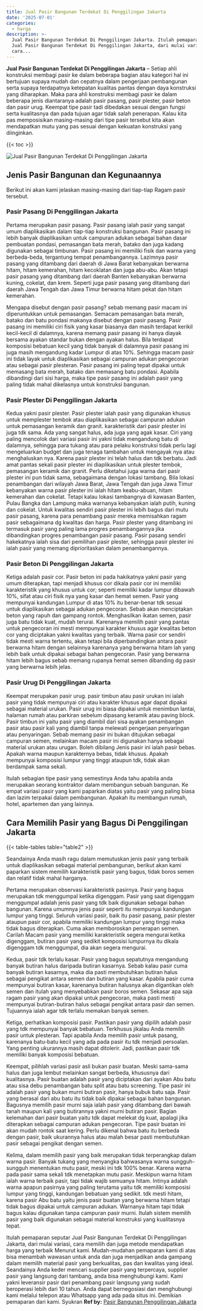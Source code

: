 ```yaml
---
title: Jual Pasir Bangunan Terdekat Di Penggilingan Jakarta
date: '2025-07-01'
categories:
  - harga
description: >-
  Jual Pasir Bangunan Terdekat Di Penggilingan Jakarta. Itulah pemaparan seputar
  Jual Pasir Bangunan Terdekat Di Penggilingan Jakarta, dari mulai variasi,
  cara...
---
```


**Jual Pasir Bangunan Terdekat Di Penggilingan Jakarta** – Setiap ahli konstruksi membagi pasir ke dalam beberapa bagian atau kategori hal ini bertujuan supaya mudah dan cepatnya dalam pengerjaan pembangunan serta supaya terdapatnya ketepatan kualitas pantas dengan daya konstruksi yang diharapkan. Maka para ahli konstruksi membagi pasir ke dalam beberapa jenis diantaranya adalah pasir pasang, pasir plester, pasir beton dan pasir urug. Keempat tipe pasir tadi dibedakan sesuai dengan fungsi serta kualitasnya dan pada tujuan agar tidak salah penerapan. Kalau kita pas memposisikan masing-masing dari tipe pasir tersebut kita akan mendapatkan mutu yang pas sesuai dengan kekuatan konstruksi yang diinginkan.

{{< toc >}}

![Jual Pasir Bangunan Terdekat Di Penggilingan Jakarta](/images/jual-pasir-bangunan-55.png)

## Jenis Pasir Bangunan dan Kegunaannya

Berikut ini akan kami jelaskan masing-masing dari tiap-tiap Ragam pasir tersebut.

### Pasir Pasang Di Penggilingan Jakarta

Pertama merupakan pasir pasang. Pasir pasang ialah pasir yang sangat umum diaplikasikan dalam tiap-tiap konstruksi bangunan. Pasir pasang ini lebih banyak diaplikasikan untuk campuran adukan sebagai bahan dasar pembuatan pondasi, pemasangan bata merah, batako dan juga kadang digunakan sebagai timbunan. Pasir pasang ini memiliki fisik dan warna yang berbeda-beda, tergantung tempat penambangannya. Lazimnya pasir pasang yang ditambang dari daerah di Jawa Barat kebanyakan berwarna hitam, hitam kemerahan, hitam kecoklatan dan juga abu-abu. Akan tetapi pasir pasang yang ditambang dari daerah Banten kebanyakan berwarna kuning, cokelat, dan krem. Seperti juga pasir pasang yang ditambang dari daerah Jawa Tengah dan Jawa Timur berwarna hitam pekat dan hitam kemerahan.

Mengapa disebut dengan pasir pasang? sebab memang pasir macam ini diperuntukkan untuk pemasangan. Semacam pemasangan bata merah, batako dan batu pondasi makanya disebut dengan pasir pasang. Pasir pasang ini memiliki ciri fisik yang kasar biasanya dan masih terdapat kerikil kecil-kecil di dalamnya, karena memang pasir pasang ini hanya diayak bersama ayakan standar bukan dengan ayakan halus. Bila terdapat komposisi bebatuan kecil yang tidak banyak di dalamnya pasir pasang ini juga masih mengandung kadar Lumpur di atas 10%. Sehingga macam pasir ini tidak layak untuk diaplikasikan sebagai campuran adukan pengecoran atau sebagai pasir plesteran. Pasir pasang ini paling tepat dipakai untuk memasang bata merah, batako dan memasang batu pondasi. Apabila dibandingi dari sisi harga, maka tipe pasir pasang ini adalah pasir yang paling tidak mahal dikelasnya untuk konstruksi bangunan.

### Pasir Plester Di Penggilingan Jakarta

Kedua yakni pasir plester. Pasir plester ialah pasir yang digunakan khusus untuk memplester tembok atau diaplikasikan sebagai campuran adukan untuk pemasangan keramik dan granit. karakteristik dari pasir plester ini juga tdk sama. Ada yang sangat halus, ada juga yang agak kasar. Ciri yang paling mencolok dari variasi pasir ini yakni tidak mengandung batu di dalamnya, sehingga para tukang atau para pelaku konstruksi tidak perlu lagi mengeluarkan budget dan juga tenaga tambahan untuk mengayak nya atau menghaluskan nya. Karena pasir plester ini telah halus dan tdk berbatu. Jadi amat pantas sekali pasir plester ini diaplikasikan untuk plester tembok, pemasangan keramik dan granit. Perlu diketahui juga warna dari pasir plester ini pun tidak sama, sebagaimana dengan lokasi tambang. Bila lokasi penambangan dari wilayah Jawa Barat, Jawa Tengah dan juga Jawa Timur kebanyakan warna pasir plester ini ialah hitam keabu-abuan, hitam kemerahan dan cokelat. Tetapi kalau lokasi tambangnya di kawasan Banten, Pulau Bangka dan Lampung maka warnanya kebanyakan ialah putih, kuning dan cokelat. Untuk kwalitas sendiri pasir plester ini lebih bagus dari mutu pasir pasang, karena para penambang pasir mereka memisahkan ragam pasir sebagaimana dg kwalitas dan harga. Pasir plester yang ditambang ini termasuk pasir yang paling lama progres penambangannya jika dibandingkan progres penambangan pasir pasang. Pasir pasang sendiri hakekatnya ialah sisa dari pemilihan pasir plester, sehingga pasir plester ini ialah pasir yang memang diprioritaskan dalam penambangannya.

### Pasir Beton Di Penggilingan Jakarta

Ketiga adalah pasir cor. Pasir beton ini pada hakikatnya yakni pasir yang umum diterapkan, tapi menjadi khusus cor dikala pasir cor ini memiliki karakteristik yang khusus untuk cor; seperti memiliki kadar lumpur dibawah 10%, sifat atau ciri fisik nya yang kasar dan hemat semen. Pasir yang mempunyai kandungan Lumpur di atas 10% itu benar-benar tdk sesuai untuk diaplikasikan sebagai adukan pengecoran. Sebab akan menciptakan beton yang rapuh dan gampang rontok. Menghasilkan ikatan semen, pasir juga batu tidak kuat, mudah terurai. Karenanya memilih pasir yang pantas untuk pengecoran ini mesti mempunyai karakter khusus agar kwalitas beton cor yang diciptakan yakni kwalitas yang terbaik. Warna pasir cor sendiri tidak mesti warna tertentu, akan tetapi bila diperbandingkan antara pasir berwarna hitam dengan selainnya karenanya yang berwarna hitam lah yang lebih baik untuk dipakai sebagai bahan pengecoran. Pasir yang berwarna hitam lebih bagus sebab memang rupanya hemat semen dibanding dg pasir yang berwarna lebih jelas.

### Pasir Urug Di Penggilingan Jakarta

Keempat merupakan pasir urug. pasir timbun atau pasir urukan ini ialah pasir yang tidak mempunyai ciri atau karakter khusus agar dapat dipakai sebagai material urukan. Pasir urug ini biasa dipakai untuk menimbun lantai, halaman rumah atau parkiran sebelum dipasang keramik atau paving block. Pasir timbun ini yaitu pasir yang diambil dari sisa ayakan penambangan pasir atau pasir kali yang diambil tanpa melewati pengerjaan penyaringan atau penyaringan. Sebab memang pasir ini bukan ditujukan sebagai campuran semen, melainkan macam pasir ini digunakan hanya sebagai material urukan atau urugan. Boleh dibilang Jenis pasir ini ialah pasir bebas. Apakah warna maupun karakternya bebas, tidak khusus. Apakah mempunyai komposisi lumpur yang tinggi ataupun tdk, tidak akan berdampak sama sekali.

Itulah sebagian tipe pasir yang semestinya Anda tahu apabila anda merupakan seorang kontraktor dalam membangun sebuah bangunan. Ke empat variasi pasir yang kami paparkan diatas yaitu pasir yang paling biasa dan lazim terpakai dalam pembangunan. Apakah itu membangun rumah, hotel, apartemen dan yang lainnya.

## Cara Memilih Pasir yang Bagus Di Penggilingan Jakarta

{{< table-tables table="table2" >}}

Seandainya Anda masih ragu dalam memutuskan jenis pasir yang terbaik untuk diaplikasikan sebagai material pembangunan, berikut akan kami paparkan sistem memilih karakteristik pasir yang bagus, tidak boros semen dan relatif tidak mahal harganya.

Pertama merupakan observasi karakteristik pasirnya. Pasir yang bagus merupakan tdk menggumpal ketika digenggam. Pasir yang saat digenggam menggumpal adalah jenis pasir yang tdk baik digunakan sebagai bahan bangunan. Karena umumnya jenis pasir seperti itu mempunyai kandungan lumpur yang tinggi. Seluruh variasi pasir, baik itu pasir pasang, pasir plester ataupun pasir cor, apabila memiliki kandungan lumpur yang tinggi maka tidak bagus diterapkan. Cuma akan memboroskan penerapan semen. Carilah Macam pasir yang memiliki karakteristik segera mengurai ketika digenggam, butiran pasir yang sedikit komposisi lumpurnya itu dikala digenggam tdk menggumpal, dia akan segera mengurai.

Kedua, pasir tdk terlalu kasar. Pasir yang bagus sepatutnya mengandung banyak butiran halus daripada butiran kasarnya. Sebab kalau pasir cuma banyak butiran kasarnya, maka dia pasti membutuhkan butiran halus sebagai pengikat antara semen dan butiran yang kasar. Apabila pasir cuma mempunyai butiran kasar, karenanya butiran halusnya akan digantikan oleh semen dan itulah yang menyebabkan pasir boros semen. Sekasar apa saja ragam pasir yang akan dipakai untuk pengecoran, maka pasti mesti mempunyai butiran-butiran halus sebagai pengikat antara pasir dan semen. Tujuannya ialah agar tdk terlalu memakan banyak semen.

Ketiga, perhatikan komposisi pasir. Pastikan pasir yang dipilih adalah pasir yang tdk mempunyai banyak bebatuan. Terkhusus jikalau Anda memilih pasir untuk plesteran. Tapi apabila Anda memilih pasir untuk pasang, karenanya batu-batu kecil yang ada pada pasir itu tdk menjadi persoalan. Yang penting ukurannya masih dapat ditolerir. Jadi, pastikan pasir tdk memiliki banyak komposisi bebatuan.

Keempat, pilihlah variasi pasir asli bukan pasir buatan. Meski sama-sama halus dan juga lembut melainkan sangat berbeda, khususnya dari kualitasnya. Pasir buatan adalah pasir yang diciptakan dari ayakan Abu batu atau sisa debu penambangan batu split atau batu screening. Tipe pasir ini adalah pasir yang bukan murni butiran pasir, hanya bubuk batu saja. Pasir yang berasal dari abu batu itu tidak baik dipakai sebagai bahan bangunan. Bagusnya memilih pasir murni saja ialah pasir yang ditambang dari bawah tanah maupun kali yang butirannya yakni murni butiran pasir. Bagian kelemahan dari pasir buatan yaitu tdk dapat melekat dg kuat, apalagi jika diterapkan sebagai campuran adukan pengecoran. Tipe pasir buatan ini akan mudah rontok saat kering. Perlu dikenal bahwa batu itu berbeda dengan pasir, baik ukurannya halus atau malah besar pasti membutuhkan pasir sebagai pengikat dengan semen.

Kelima, dalam memilih pasir yang baik merupakan tidak terperangkap dalam warna pasir. Banyak tukang yang menyangka bahwasanya warna sungguh-sungguh menentukan mutu pasir, meski ini tdk 100% benar. Karena warna pada pasir sama sekali tdk menetapkan mutu pasir. Meskipun warna hitam ialah warna terbaik pasir, tapi tidak wajib semuanya hitam. Intinya adalah warna apapun pasirnya yang paling terutama yaitu tdk memiliki komposisi lumpur yang tinggi, kandungan bebatuan yang sedikit. tdk mesti hitam, karena pasir Abu batu yaitu jenis pasir buatan yang berwarna hitam tetapi tidak bagus dipakai untuk campuran adukan. Warnanya hitam tapi tidak bagus kalau digunakan tanpa campuran pasir murni. Itulah sistem memilih pasir yang baik digunakan sebagai material konstruksi yang kualitasnya tepat.

Itulah pemaparan seputar Jual Pasir Bangunan Terdekat Di Penggilingan Jakarta, dari mulai variasi, cara memilih dan juga metode mendapatkan harga yang terbaik Menurut kami. Mudah-mudahan pemaparan kami di atas bisa menambah wawasan untuk anda dan juga menjadikan anda gampang dalam memilih material pasir yang berkualitas, pas dan kwalitas yang ideal. Seandainya Anda keder mencari supplier pasir yang terpercaya, supplier pasir yang langsung dari tambang, anda bisa menghubungi kami. Kami yakni leveransir pasir dari penambang pasir langsung yang sudah beroperasi lebih dari 10 tahun. Anda dapat bernegosiasi dan menghubungi kami melalui telepon atau Whatsapp yang ada pada situs ini. Demikian pemaparan dari kami. Syukran
**Ref by:** [Pasir Bangunan Penggilingan Jakarta](https://id.wikipedia.org/wiki/Pasir)
